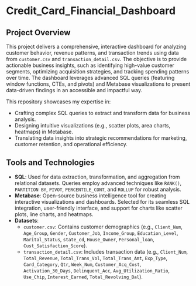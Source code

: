 # Credit_Card_Financial_Dashboard
## Project Overview

This project delivers a comprehensive, interactive dashboard for analyzing customer behavior, revenue patterns, and transaction trends using data from `customer.csv` and `transaction_detail.csv`. The objective is to provide actionable business insights, such as identifying high-value customer segments, optimizing acquisition strategies, and tracking spending patterns over time. The dashboard leverages advanced SQL queries (featuring window functions, CTEs, and pivots) and Metabase visualizations to present data-driven findings in an accessible and impactful way.

This repository showcases my expertise in:

- Crafting complex SQL queries to extract and transform data for business analysis.
- Designing intuitive visualizations (e.g., scatter plots, area charts, heatmaps) in Metabase.
- Translating data insights into strategic recommendations for marketing, customer retention, and operational efficiency.

## Tools and Technologies

- **SQL**: Used for data extraction, transformation, and aggregation from relational datasets. Queries employ advanced techniques like `RANK()`, `PARTITION BY`, `PIVOT`, `PERCENTILE_CONT`, and `ROLLUP` for robust analysis.
- **Metabase**: Open-source business intelligence tool for creating interactive visualizations and dashboards. Selected for its seamless SQL integration, user-friendly interface, and support for charts like scatter plots, line charts, and heatmaps.
- **Datasets**:
  - `customer.csv`: Contains customer demographics (e.g., `Client_Num`, `Age_Group`, `Gender`, `Customer_Job`, `Income_Group`, `Education_Level`, `Marital_Status`, `state_cd`, `House_Owner`, `Personal_loan`, `Cust_Satisfaction_Score`).
  - `transaction_detail.csv`: Includes transaction data (e.g., `Client_Num`, `Total_Revenue`, `Total_Trans_Vol`, `Total_Trans_Amt`, `Exp_Type`, `Card_Category`, `Qtr`, `Week_Num`, `Customer_Acq_Cost`, `Activation_30_Days`, `Delinquent_Acc`, `Avg_Utilization_Ratio`, `Use_Chip`, `Interest_Earned`, `Total_Revolving_Bal`).

